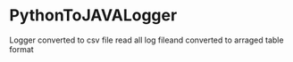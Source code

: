 PythonToJAVALogger
==================

Logger converted to csv file
read all log fileand converted to arraged table format
